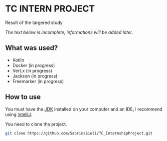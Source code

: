 # TC INTERN PROJECT
Result of the targered study

<i> The text below is incomplete, informations will be added later. </i>

## What was used? 
- Kotlin
- Docker (in progress)
- Vert.x (in progress)
- Jackson (in progress)
- Freemarker (in progress)

## How to use
You must have the [JDK](https://www.oracle.com/java/technologies/downloads/) installed on your computer and an IDE, I recommend using [IntelliJ](https://www.jetbrains.com/pt-br/idea/).

You need to clone the project.
```sh
git clone https://github.com/SabrinaSioli/TC_InternshipProject.git
```
